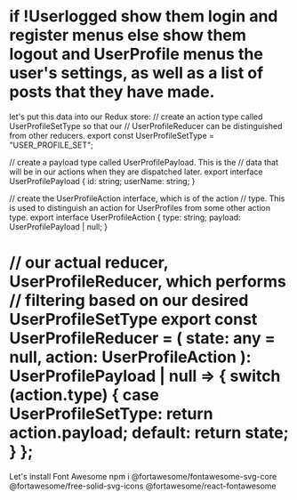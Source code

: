 if !Userlogged show them login and register menus
else show them logout and UserProfile menus
the user's settings, as well as a list of posts that they have made.
==============================================
let's put this data into our
Redux store:
// create an action type called UserProfileSetType so that our
// UserProfileReducer can be distinguished from other reducers.
export const UserProfileSetType = "USER_PROFILE_SET";

// create a payload type called UserProfilePayload. This is the
// data that will be in our actions when they are dispatched later.
export interface UserProfilePayload {
id: string;
userName: string;
}

// create the UserProfileAction interface, which is of the action
// type. This is used to distinguish an action for UserProfiles from some other action type.
export interface UserProfileAction {
type: string;
payload: UserProfilePayload | null;
}

// our actual reducer, UserProfileReducer, which performs
// filtering based on our desired UserProfileSetType
export const UserProfileReducer = (
state: any = null,
action: UserProfileAction
): UserProfilePayload | null => {
switch (action.type) {
case UserProfileSetType:
return action.payload;
default:
return state;
}
};
===================================
Let's install Font Awesome
npm i @fortawesome/fontawesome-svg-core @fortawesome/free-solid-svg-icons @fortawesome/react-fontawesome
